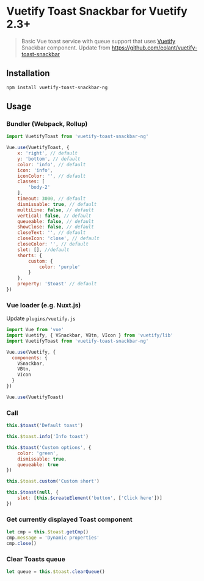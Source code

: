 # Vuetify Toast Snackbar for Vuetify 2.3+

> Basic Vue toast service with queue support that uses [Vuetify](https://github.com/vuetifyjs/vuetify) Snackbar component.
> Update from https://github.com/eolant/vuetify-toast-snackbar

## Installation

```bash
npm install vuetify-toast-snackbar-ng
```

## Usage

### Bundler (Webpack, Rollup)

```js
import VuetifyToast from 'vuetify-toast-snackbar-ng'

Vue.use(VuetifyToast, {
	x: 'right', // default
	y: 'bottom', // default
	color: 'info', // default
	icon: 'info',
	iconColor: '', // default
	classes: [
		'body-2'
	],
	timeout: 3000, // default
	dismissable: true, // default
	multiLine: false, // default
	vertical: false, // default
	queueable: false, // default
	showClose: false, // default
	closeText: '', // default
	closeIcon: 'close', // default
	closeColor: '', // default
	slot: [], //default
	shorts: {
		custom: {
			color: 'purple'
		}
	},
	property: '$toast' // default
})
```

### Vue loader (e.g. Nuxt.js)

Update `plugins/vuetify.js`

```js
import Vue from 'vue'
import Vuetify, { VSnackbar, VBtn, VIcon } from 'vuetify/lib'
import VuetifyToast from 'vuetify-toast-snackbar-ng'

Vue.use(Vuetify, {
  components: {
    VSnackbar,
    VBtn,
    VIcon
  }
})

Vue.use(VuetifyToast)
```

### Call

```js
this.$toast('Default toast')

this.$toast.info('Info toast')

this.$toast('Custom options', {
	color: 'green',
	dismissable: true,
	queueable: true
})

this.$toast.custom('Custom short')

this.$toast(null, {
	slot: [this.$createElement('button', ['Click here'])]
})
```

### Get currently displayed Toast component

```js
let cmp = this.$toast.getCmp()
cmp.message = 'Dynamic properties'
cmp.close()
```

### Clear Toasts queue

```js
let queue = this.$toast.clearQueue()
```